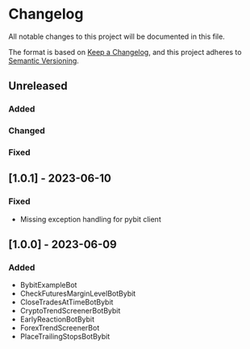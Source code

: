 # Changelog

All notable changes to this project will be documented in this file.

The format is based on [Keep a Changelog](https://keepachangelog.com/en/1.0.0/), and this project adheres to [Semantic Versioning](https://semver.org/spec/v2.0.0.html).


## Unreleased
### Added

### Changed

### Fixed

## [1.0.1] - 2023-06-10
### Fixed
- Missing exception handling for pybit client

## [1.0.0] - 2023-06-09
### Added
- BybitExampleBot
- CheckFuturesMarginLevelBotBybit
- CloseTradesAtTimeBotBybit
- CryptoTrendScreenerBotBybit
- EarlyReactionBotBybit
- ForexTrendScreenerBot
- PlaceTrailingStopsBotBybit